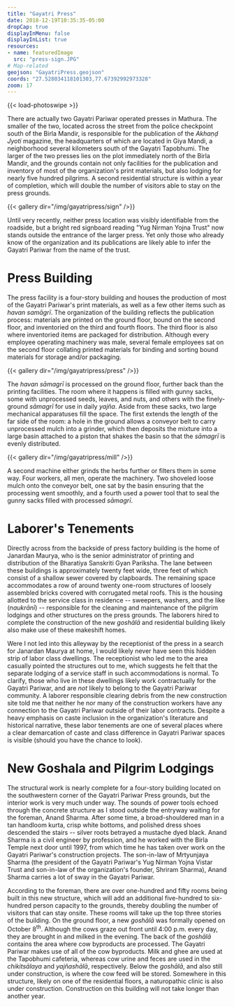 ```yaml
---
title: "Gayatri Press"
date: 2018-12-19T10:35:35-05:00
dropCap: true
displayInMenu: false
displayInList: true
resources:
- name: featuredImage
  src: "press-sign.JPG"
# Map-related
geojson: "GayatriPress.geojson"
coords: "27.528034118101303,77.67392992973328"
zoom: 17
---
```


{{< load-photoswipe >}}

There are actually two Gayatri Pariwar operated presses in Mathura. The smaller of the two, located across the street from the police checkpoint south of the Birla Mandir, is responsible for the publication of the _Akhaṇḍ Jyoti_ magazine, the headquarters of which are located in Giya Mandi, a neighborhood several kilometers south of the Gayatri Tapobhumi. The larger of the two presses lies on the plot immediately north of the Birla Mandir, and the grounds contain not only facilities for the publication and inventory of most of the organization's print materials, but also lodging for nearly five hundred pilgrims. A second residential structure is within a year of completion, which will double the number of visitors able to stay on the press grounds.

{{< gallery dir="/img/gayatripress/sign" />}}

Until very recently, neither press location was visibly identifiable from the roadside, but a bright red signboard reading "Yug Nirman Yojna Trust" now stands outside the entrance of the larger press. Yet only those who already know of the organization and its publications are likely able to infer the Gayatri Pariwar from the name of the trust.

# Press Building

The press facility is a four-story building and houses the production of most of the Gayatri Pariwar's print materials, as well as a few other items such as _havan samāgrī_. The organization of the building reflects the publication process: materials are printed on the ground floor, bound on the second floor, and inventoried on the third and fourth floors. The third floor is also where inventoried items are packaged for distribution. Although every employee operating machinery was male, several female employees sat on the second floor collating printed materials for binding and sorting bound materials for storage and/or packaging.

{{< gallery dir="/img/gayatripress/press" />}}

The _havan sāmagrī_ is processed on the ground floor, further back than the printing facilities. The room where it happens is filled with gunny sacks, some with unprocessed seeds, leaves, and nuts, and others with the finely-ground _sāmagrī_ for use in daily _yajña_. Aside from these sacks, two large mechanical apparatuses fill the space. The first extends the length of the far side of the room: a hole in the ground allows a conveyor belt to carry unprocessed mulch into a grinder, which then deposits the mixture into a large basin attached to a piston that shakes the basin so that the _sāmagrī_ is evenly distributed.

{{< gallery dir="/img/gayatripress/mill" />}}

A second machine either grinds the herbs further or filters them in some way. Four workers, all men, operate the machinery. Two shoveled loose mulch onto the conveyor belt, one sat by the basin ensuring that the processing went smoothly, and a fourth used a power tool that to seal the gunny sacks filled with processed _sāmagrī_.

# Laborer's Tenements

Directly across from the backside of press factory building is the home of Janardan Maurya, who is the senior administrator of printing and distribution of the Bharatiya Sanskriti Gyan Pariksha. The lane between these buildings is approximately twenty feet wide, three feet of which consist of a shallow sewer covered by clapboards. The remaining space accommodates a row of around twenty one-room structures of loosely assembled bricks covered with corrugated metal roofs. This is the housing allotted to the service class in residence -- sweepers, washers, and the like (_naukrānī_) -- responsible for the cleaning and maintenance of the pilgrim lodgings and other structures on the press grounds. The laborers hired to complete the construction of the new _goshālā_ and residential building likely also make use of these makeshift homes.

Were I not led into this alleyway by the receptionist of the press in a search for Janardan Maurya at home, I would likely never have seen this hidden strip of labor class dwellings. The receptionist who led me to the area casually pointed the structures out to me, which suggests he felt that the separate lodging of a service staff in such accommodations is normal. To clarify, those who live in these dwellings likely work contractually for the Gayatri Pariwar, and are _not_ likely to belong to the Gayatri Pariwar community. A laborer responsible clearing debris from the new construction site told me that neither he nor many of the construction workers have any connection to the Gayatri Pariwar outside of their labor contracts. Despite a heavy emphasis on caste inclusion in the organization's literature and historical narrative, these labor tenements are one of several places where a clear demarcation of caste and class difference in Gayatri Pariwar spaces is visible (should you have the chance to look).

# New Goshala and Pilgrim Lodgings

The structural work is nearly complete for a four-story building located on the southwestern corner of the Gayatri Pariwar Press grounds, but the interior work is very much under way. The sounds of power tools echoed through the concrete structure as I stood outside the entryway waiting for the foreman, Anand Sharma. After some time, a broad-shouldered man in a tan handloom kurta, crisp white bottoms, and polished dress shoes descended the stairs -- silver roots betrayed a mustache dyed black. Anand Sharma is a civil engineer by profession, and he worked with the Birla Temple next door until 1997, from which time he has taken over work on the Gayatri Pariwar's construction projects. The son-in-law of Mrtyunjaya Sharma (the president of the Gayatri Pariwar's Yug Nirman Yojna Vistar Trust and son-in-law of the organization's founder, Shriram Sharma), Anand Sharma carries a lot of sway in the Gayatri Pariwar.

According to the foreman, there are over one-hundred and fifty rooms being built in this new structure, which will add an additional five-hundred to six-hundred person capacity to the grounds, thereby doubling the number of visitors that can stay onsite. These rooms will take up the top three stories of the building. On the ground floor, a new _goshālā_ was formally opened on October 8<sup>th</sup>. Although the cows graze out front until 4:00 p.m. every day, they are brought in and milked in the evening. The back of the _goshālā_ contains the area where cow byproducts are processed. The Gayatri Pariwar makes use of all of the cow byproducts. Milk and ghee are used at the Tapobhumi cafeteria, whereas cow urine and feces are used in the _chikitsālaya_ and _yajñashālā_, respectively. Below the _goshālā_, and also still under construction, is where the cow feed will be stored. Somewhere in this structure, likely on one of the residential floors, a naturopathic clinic is also under construction. Construction on this building will not take longer than another year.
